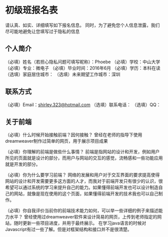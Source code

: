 # 初级班报名表

请认真、如实、详细填写如下报名信息。
同时，为了避免您个人信息泄露，我们尽可能地避免让您填写过于隐私的信息

## 个人简介

（必填）姓名（若担心隐私问题可填写昵称）：Phoebe
（必填）学校：中山大学
（必填）专业：微电子
（必填）毕业时间：2016年6月
（必填）学历：本科在读
（选填）家庭居住城市：
（选填）未来期望工作城市：深圳

## 联系方式

（必填）Email：shirley.323@hotmail.com
（选填）联系电话：
（选填）QQ：

## 关于前端

（必填）什么时候开始接触前端？因何接触？
        曾经在老师的指导下使用dreamweaver制作过简单的网页，用于展示项目成果

（必填）你理解的前端是做些什么事情？
        前端是指网站的设计和开发，例如用户所见的页面就是设计的部分，而用户与网站的交互的感觉，流畅感和一些功能应用就是开发的部分。

（必填）你为什么要学习前端？
        网络的发展和用户对于交互界面的要求提高使得网站的设计和开发需要更多这方面的人才，而我对于前端开发只有很少的认识，很希望可以通过系统的学习来提升自己的能力。如果懂得前端开发也可以设计制造自己的网站，就像是现在使用的这个页面，如果懂得前端开发的技术我也可以自己制作。

（必填）你自我评价当前你的前端技术能力如何，可以举一些详细的例子来描述能力水平？
        曾经使用过dreamweaver软件来设计简易的网页，上传到老师指定的网站，随时更新一些项目进度，并用于最终展示。
        在学习java语言的时候对Javascript有过一些了解。但是对框架结构和接口并不是很清楚。

